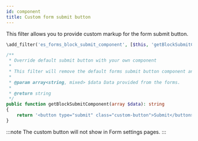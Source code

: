 ```yaml
---
id: component
title: Custom form submit button
---
```


This filter allows you to provide custom markup for the form submit button.

```php
\add_filter('es_forms_block_submit_component', [$this, 'getBlockSubmitComponent']);

/**
 * Override default submit button with your own component
 *
 * This filter will remove the default forms submit button component and use your callback. This will not apply to form settings pages.
 *
 * @param array<string, mixed> $data Data provided from the forms.
 *
 * @return string
 */
public function getBlockSubmitComponent(array $data): string
{
	return '<button type="submit" class="custom-button">Submit</button>';
}
```

:::note
The custom button will not show in Form settings pages.
:::
